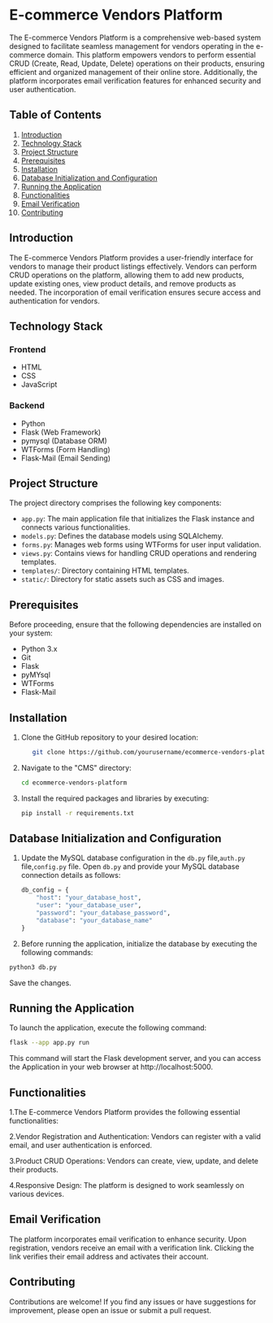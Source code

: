 # E-commerce Vendors Platform

The E-commerce Vendors Platform is a comprehensive web-based system designed to facilitate seamless management for vendors operating in the e-commerce domain. This platform empowers vendors to perform essential CRUD (Create, Read, Update, Delete) operations on their products, ensuring efficient and organized management of their online store. Additionally, the platform incorporates email verification features for enhanced security and user authentication.

## Table of Contents

1. [Introduction](#introduction)
2. [Technology Stack](#technology-stack)
3. [Project Structure](#project-structure)
4. [Prerequisites](#prerequisites)
5. [Installation](#installation)
6. [Database Initialization and Configuration](#database-initialization-and-configuration)
7. [Running the Application](#running-the-application)
8. [Functionalities](#functionalities)
9. [Email Verification](#email-verification)
10. [Contributing](#contributing)


## Introduction

The E-commerce Vendors Platform provides a user-friendly interface for vendors to manage their product listings effectively. Vendors can perform CRUD operations on the platform, allowing them to add new products, update existing ones, view product details, and remove products as needed. The incorporation of email verification ensures secure access and authentication for vendors.

## Technology Stack

### Frontend

- HTML
- CSS
- JavaScript

### Backend

- Python
- Flask (Web Framework)
- pymysql (Database ORM)
- WTForms (Form Handling)
- Flask-Mail (Email Sending)

## Project Structure

The project directory comprises the following key components:

- `app.py`: The main application file that initializes the Flask instance and connects various functionalities.
- `models.py`: Defines the database models using SQLAlchemy.
- `forms.py`: Manages web forms using WTForms for user input validation.
- `views.py`: Contains views for handling CRUD operations and rendering templates.
- `templates/`: Directory containing HTML templates.
- `static/`: Directory for static assets such as CSS and images.

## Prerequisites

Before proceeding, ensure that the following dependencies are installed on your system:

- Python 3.x
- Git
- Flask
- pyMYsql
- WTForms
- Flask-Mail

## Installation

1. Clone the GitHub repository to your desired location:

   ```bash
      git clone https://github.com/yourusername/ecommerce-vendors-platform.git
   ```

2. Navigate to the "CMS" directory:

   ```bash
   cd ecommerce-vendors-platform

   ```

3. Install the required packages and libraries by executing:

   ```bash
   pip install -r requirements.txt
   ```

## Database Initialization and Configuration



1. Update the MySQL database configuration in the `db.py` file,`auth.py` file,`config.py` file. Open `db.py` and provide your MySQL database connection details as follows:

   ```python
   db_config = {
       "host": "your_database_host",
       "user": "your_database_user",
       "password": "your_database_password",
       "database": "your_database_name"
   }
   ```
2. Before running the application, initialize the database by executing the following commands:

```bash
python3 db.py
```
   Save the changes.

## Running the Application

To launch the application, execute the following command:

```bash
flask --app app.py run
```

This command will start the Flask development server, and you can access the Application in your web browser at http://localhost:5000.

## Functionalities

1.The E-commerce Vendors Platform provides the following essential functionalities:

2.Vendor Registration and Authentication: Vendors can register with a valid email, and user authentication is enforced.

3.Product CRUD Operations: Vendors can create, view, update, and delete their products.

4.Responsive Design: The platform is designed to work seamlessly on various devices.


## Email Verification
The platform incorporates email verification to enhance security. Upon registration, vendors receive an email with a verification link. Clicking the link verifies their email address and activates their account.

## Contributing
Contributions are welcome! If you find any issues or have suggestions for improvement, please open an issue or submit a pull request.
